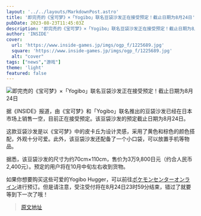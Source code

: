 ```yaml
---
layout: '../../layouts/MarkdownPost.astro'
title: '即完売的《宝可梦》×「Yogibo」联名豆袋沙发正在接受预定！截止日期为8月24日'
pubDate: 2023-08-23T11:45:03Z
description: '即完売的《宝可梦》×「Yogibo」联名豆袋沙发正在接受预定！截止日期为8月24日'
author: 'INSIDE'
cover:
  url: 'https://www.inside-games.jp/imgs/ogp_f/1225689.jpg'
  square: 'https://www.inside-games.jp/imgs/ogp_f/1225689.jpg'
  alt: "cover"
tags: ["news","游戏"]
theme: 'light'
featured: false
---
```


![即完売的《宝可梦》×「Yogibo」联名豆袋沙发正在接受预定！截止日期为8月24日](https://www.inside-games.jp/imgs/ogp_f/1225689.jpg)

据《INSIDE》报道，由《宝可梦》和「Yogibo」联名推出的豆袋沙发已经在日本市场上销售一空，目前正在接受预定。该豆袋沙发的预定截止日期为8月24日。

这款豆袋沙发是以《宝可梦》中的皮卡丘为设计灵感，采用了黄色和棕色的颜色搭配，外观十分可爱。此外，该豆袋沙发还配备了一个小口袋，可以放置手机等物品。

据悉，该豆袋沙发的尺寸为约70cm×110cm，售价为3万9,800日元（约合人民币2,400元）。预定的用户将在10月中旬左右收到货物。

</h2><p>如果你想要购买这些可爱的Yogibo Hugger，可以前往<a href="https://www.pokemoncenter-online.com/?p_cd=2020000010416">ポケモンセンターオンライン</a>进行预订。但是请注意，受注受付将在8月24日23时59分结束，错过了就要等到下一次了哦！</p>

>[原文地址](https://www.inside-games.jp/article/2023/08/23/148048.html)  